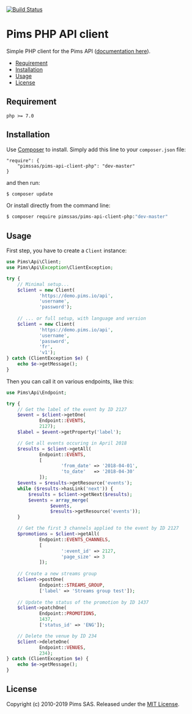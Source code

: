 
[![Build Status](https://travis-ci.org/pimssas/pims-api-client-php.svg?branch=master)](https://travis-ci.org/pimssas/pims-api-client-php)  
  
Pims PHP API client  
=========================  
  
Simple PHP client for the Pims API ([documentation here](http://api.pims.io)).  
  
* [Requirement](#requirement)    
* [Installation](#installation)
* [Usage](#usage)
* [License](#license)


Requirement
-----

```
php >= 7.0
```


Installation
-----

Use [Composer](https://getcomposer.org/) to install. Simply add this line to your `composer.json` file:
```
"require": {
    "pimssas/pims-api-client-php": "dev-master"
}
```
and then run:
```bash
$ composer update 
```

Or install directly from the command line:  
```bash
$ composer require pimssas/pims-api-client-php:"dev-master"
```


Usage
-----

First step, you have to create a `Client` instance:
```php
use Pims\Api\Client;
use Pims\Api\Exception\ClientException;

try {
    // Minimal setup...
    $client = new Client(
            'https://demo.pims.io/api',
            'username',
            'password');
    
    // ... or full setup, with language and version
    $client = new Client(
            'https://demo.pims.io/api',
            'username',
            'password',
            'fr',
            'v1');
} catch (ClientException $e) {
    echo $e->getMessage();
}
```

Then you can call it on various endpoints, like this:
```php
use Pims\Api\Endpoint;

try {
    // Get the label of the event by ID 2127
    $event = $client->getOne(
            Endpoint::EVENTS,
            2127);
    $label = $event->getProperty('label');

    // Get all events occuring in April 2018
    $results = $client->getAll(
            Endpoint::EVENTS,
            [
                    'from_date' => '2018-04-01',
                    'to_date'   => '2018-04-30'
            ]);
    $events = $results->getResource('events');
    while ($results->hasLink('next')) {
        $results = $client->getNext($results);
        $events = array_merge(
                $events,
                $results->getResource('events'));
    }

    // Get the first 3 channels applied to the event by ID 2127
    $promotions = $client->getAll(
            Endpoint::EVENTS_CHANNELS,
            [
                    ':event_id' => 2127,
                    'page_size' => 3
            ]);
    
    // Create a new streams group
    $client->postOne(
            Endpoint::STREAMS_GROUP,
            ['label' => 'Streams group test']);
           		
    // Update the status of the promotion by ID 1437
    $client->patchOne(
            Endpoint::PROMOTIONS,
            1437,
            ['status_id' => 'ENG']);

    // Delete the venue by ID 234
    $client->deleteOne(
            Endpoint::VENUES,
            234);
} catch (ClientException $e) {
    echo $e->getMessage();
}
```

License
-------

Copyright (c) 2010-2019 Pims SAS.
Released under the [MIT License](https://github.com/pimssas/pims-api-client-php/blob/master/LICENSE).
